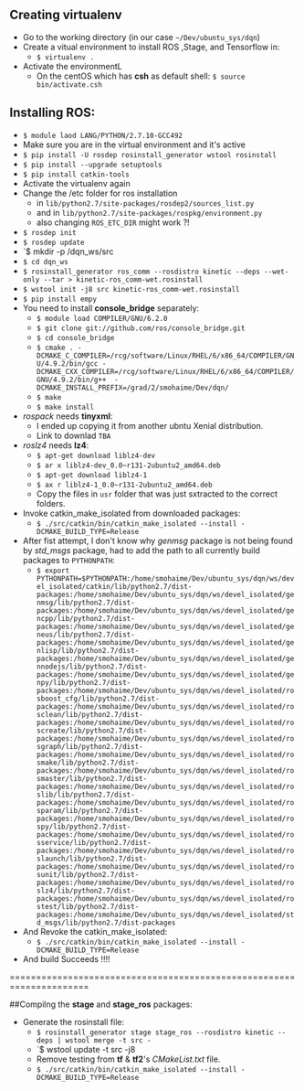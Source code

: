 ## Creating __virtualenv__
* Go to the working directory (in our case `~/Dev/ubuntu_sys/dqn`)
* Create a vitual environment to install ROS ,Stage, and Tensorflow in:
  - `$ virtualenv .`
* Activate the environmentL
  - On the centOS which has __csh__ as default shell: `$ source bin/activate.csh`

## Installing ROS:
* `$ module laod LANG/PYTHON/2.7.10-GCC492`
* Make sure you are in the virtual environment and it's active
* `$ pip install -U rosdep rosinstall_generator wstool rosinstall`
* `$ pip install --upgrade setuptools`
* `$ pip install catkin-tools`
* Activate the virtualenv again
* Change the /etc folder for ros installation
  - in `lib/python2.7/site-packages/rosdep2/sources_list.py`
  - and in `lib/python2.7/site-packages/rospkg/environment.py`
  - also changing `ROS_ETC_DIR` might work ?!
* `$ rosdep init`
* `$ rosdep update`
* `$ mkdir -p /dqn_ws/src
* `$ cd dqn_ws`
* `$ rosinstall_generator ros_comm --rosdistro kinetic --deps --wet-only --tar > kinetic-ros_comm-wet.rosinstall`
* `$ wstool init -j8 src kinetic-ros_comm-wet.rosinstall`
* `$ pip install empy`
* You need to install __console_bridge__ separately:
  - `$ module load COMPILER/GNU/6.2.0`
  - `$ git clone git://github.com/ros/console_bridge.git`
  - `$ cd console_bridge`
  - `$ cmake . -DCMAKE_C_COMPILER=/rcg/software/Linux/RHEL/6/x86_64/COMPILER/GNU/4.9.2/bin/gcc -DCMAKE_CXX_COMPILER=/rcg/software/Linux/RHEL/6/x86_64/COMPILER/GNU/4.9.2/bin/g++  -DCMAKE_INSTALL_PREFIX=/grad/2/smohaime/Dev/dqn/`
  - `$ make`
  - `$ make install`
* _rospack_ needs __tinyxml__:
  - I ended up copying it from another ubntu Xenial distribution.
  - Link to downlad `TBA`
* _roslz4_ needs __lz4__:
  - `$ apt-get download liblz4-dev`
  - `$ ar x liblz4-dev_0.0~r131-2ubuntu2_amd64.deb`
  - `$ apt-get download liblz4-1`
  - `$ ax r liblz4-1_0.0~r131-2ubuntu2_amd64.deb`
  - Copy the files in `usr` folder that was just sxtracted to the correct folders.
* Invoke catkin_make_isolated from downloaded packages:
  - `$ ./src/catkin/bin/catkin_make_isolated --install -DCMAKE_BUILD_TYPE=Release`
* After fist attempt, I don't know why _genmsg_ package is not being found by _std\_msgs_ package, had to add the path to all currently build packages to `PYTHONPATH`:
  - `$ export PYTHONPATH=$PYTHONPATH:/home/smohaime/Dev/ubuntu_sys/dqn/ws/devel_isolated/catkin/lib/python2.7/dist-packages:/home/smohaime/Dev/ubuntu_sys/dqn/ws/devel_isolated/genmsg/lib/python2.7/dist-packages:/home/smohaime/Dev/ubuntu_sys/dqn/ws/devel_isolated/gencpp/lib/python2.7/dist-packages:/home/smohaime/Dev/ubuntu_sys/dqn/ws/devel_isolated/geneus/lib/python2.7/dist-packages:/home/smohaime/Dev/ubuntu_sys/dqn/ws/devel_isolated/genlisp/lib/python2.7/dist-packages:/home/smohaime/Dev/ubuntu_sys/dqn/ws/devel_isolated/gennodejs/lib/python2.7/dist-packages:/home/smohaime/Dev/ubuntu_sys/dqn/ws/devel_isolated/genpy/lib/python2.7/dist-packages:/home/smohaime/Dev/ubuntu_sys/dqn/ws/devel_isolated/rosboost_cfg/lib/python2.7/dist-packages:/home/smohaime/Dev/ubuntu_sys/dqn/ws/devel_isolated/rosclean/lib/python2.7/dist-packages:/home/smohaime/Dev/ubuntu_sys/dqn/ws/devel_isolated/roscreate/lib/python2.7/dist-packages:/home/smohaime/Dev/ubuntu_sys/dqn/ws/devel_isolated/rosgraph/lib/python2.7/dist-packages:/home/smohaime/Dev/ubuntu_sys/dqn/ws/devel_isolated/rosmake/lib/python2.7/dist-packages:/home/smohaime/Dev/ubuntu_sys/dqn/ws/devel_isolated/rosmaster/lib/python2.7/dist-packages:/home/smohaime/Dev/ubuntu_sys/dqn/ws/devel_isolated/roslib/lib/python2.7/dist-packages:/home/smohaime/Dev/ubuntu_sys/dqn/ws/devel_isolated/rosparam/lib/python2.7/dist-packages:/home/smohaime/Dev/ubuntu_sys/dqn/ws/devel_isolated/rospy/lib/python2.7/dist-packages:/home/smohaime/Dev/ubuntu_sys/dqn/ws/devel_isolated/rosservice/lib/python2.7/dist-packages:/home/smohaime/Dev/ubuntu_sys/dqn/ws/devel_isolated/roslaunch/lib/python2.7/dist-packages:/home/smohaime/Dev/ubuntu_sys/dqn/ws/devel_isolated/rosunit/lib/python2.7/dist-packages:/home/smohaime/Dev/ubuntu_sys/dqn/ws/devel_isolated/roslz4/lib/python2.7/dist-packages:/home/smohaime/Dev/ubuntu_sys/dqn/ws/devel_isolated/rostest/lib/python2.7/dist-packages:/home/smohaime/Dev/ubuntu_sys/dqn/ws/devel_isolated/std_msgs/lib/python2.7/dist-packages`
* And Revoke the catkin_make_isolated:
  - `$ ./src/catkin/bin/catkin_make_isolated --install -DCMAKE_BUILD_TYPE=Release`
* And build Succeeds !!!!

=====================================================================

##Compilng the __stage__ and __stage_ros__ packages:

* Generate the rosinstall file:
  - `$ rosinstall_generator stage stage_ros --rosdistro kinetic --deps | wstool merge -t src -`
  - `$ wstool update -t src -j8
  - Remove testing from __tf__ & __tf2__'s _CMakeList.txt_ file.
  - `$ ./src/catkin/bin/catkin_make_isolated --install -DCMAKE_BUILD_TYPE=Release`
  
